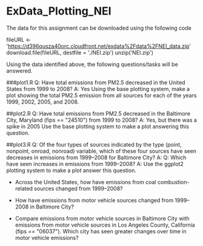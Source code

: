 # ExData_Plotting_NEI
The data for this assignment can be downloaded using the following code

fileURL <- 'https://d396qusza40orc.cloudfront.net/exdata%2Fdata%2FNEI_data.zip' 
download.file(fileURL, destfile = './NEI.zip') 
unzip('NEI.zip')

Using the data identified above, the following questions/tasks will be answered.

###plot1.R
Q: Have total emissions from PM2.5 decreased in the United States from 1999 to 2008? 
A: Yes
Using the base plotting system, make a plot showing the total PM2.5 emission from all sources for each of the years 1999, 2002, 2005, and 2008.

##plot2.R
Q: Have total emissions from PM2.5 decreased in the Baltimore City, Maryland (fips == "24510") from 1999 to 2008? 
A: Yes, but there was a spike in 2005
Use the base plotting system to make a plot answering this question.

##plot3.R
Q: Of the four types of sources indicated by the type (point, nonpoint, onroad, nonroad) variable, 
which of these four sources have seen decreases in emissions from 1999–2008 for Baltimore City? 
A: 
Q: Which have seen increases in emissions from 1999–2008? 
A:
Use the ggplot2 plotting system to make a plot answer this question.

* Across the United States, how have emissions from coal combustion-related sources changed from 1999–2008?

* How have emissions from motor vehicle sources changed from 1999–2008 in Baltimore City?

* Compare emissions from motor vehicle sources in Baltimore City with emissions from motor vehicle sources in Los Angeles County, 
California (fips == "06037"). 
Which city has seen greater changes over time in motor vehicle emissions?